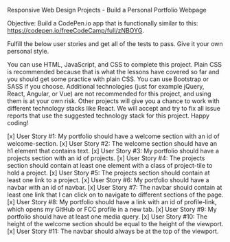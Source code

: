 Responsive Web Design Projects - Build a Personal Portfolio Webpage

Objective: Build a CodePen.io app that is functionally similar to this: https://codepen.io/freeCodeCamp/full/zNBOYG.

Fulfill the below user stories and get all of the tests to pass. Give it your own personal style.

You can use HTML, JavaScript, and CSS to complete this project. Plain CSS is recommended because that is what the lessons have covered so far and you should get some practice with plain CSS. You can use Bootstrap or SASS if you choose. Additional technologies (just for example jQuery, React, Angular, or Vue) are not recommended for this project, and using them is at your own risk. Other projects will give you a chance to work with different technology stacks like React. We will accept and try to fix all issue reports that use the suggested technology stack for this project. Happy coding!

[x] User Story #1: My portfolio should have a welcome section with an id of welcome-section.
[x] User Story #2: The welcome section should have an h1 element that contains text.
[x] User Story #3: My portfolio should have a projects section with an id of projects.
[x] User Story #4: The projects section should contain at least one element with a class of project-tile to hold a project.
[x] User Story #5: The projects section should contain at least one link to a project.
[x] User Story #6: My portfolio should have a navbar with an id of navbar.
[x] User Story #7: The navbar should contain at least one link that I can click on to navigate to different sections of the page.
[x] User Story #8: My portfolio should have a link with an id of profile-link, which opens my GitHub or FCC profile in a new tab.
[x] User Story #9: My portfolio should have at least one media query.
[x] User Story #10: The height of the welcome section should be equal to the height of the viewport.
[x] User Story #11: The navbar should always be at the top of the viewport.

